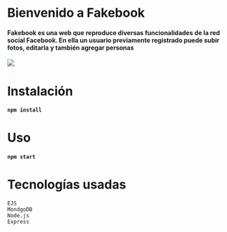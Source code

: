 # Bienvenido a Fakebook 

#### Fakebook es una web que reproduce diversas funcionalidades de la red social Facebook. En ella un usuario previamente registrado puede subir fotos, editarla y también agregar personas

<img src="https://media.giphy.com/media/zGfhMX7jNFMn4sEiaH/giphy.gif" >

# Instalación

#### ```npm install```

# Uso

#### ```npm start```

# Tecnologías usadas

```text
EJS
MondgoDB
Node.js
Express
